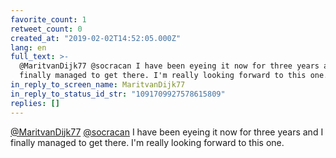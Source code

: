 ```yaml
---
favorite_count: 1
retweet_count: 0
created_at: "2019-02-02T14:52:05.000Z"
lang: en
full_text: >-
  @MaritvanDijk77 @socracan I have been eyeing it now for three years and I
  finally managed to get there. I'm really looking forward to this one.
in_reply_to_screen_name: MaritvanDijk77
in_reply_to_status_id_str: "1091709927578615809"
replies: []
---
```


[@MaritvanDijk77](https://twitter.com/MaritvanDijk77)
[@socracan](https://twitter.com/socracan) I have been eyeing it now for three
years and I finally managed to get there. I'm really looking forward to this
one.
